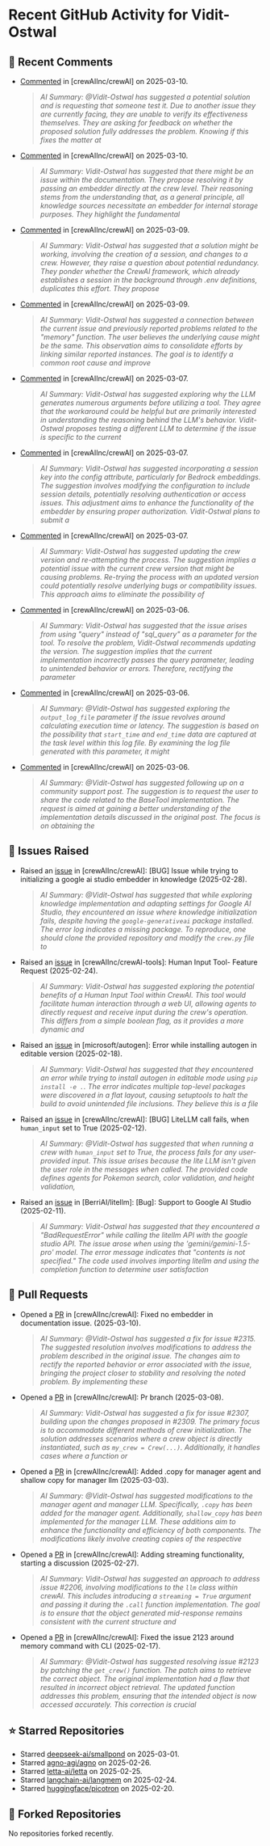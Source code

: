 # Recent GitHub Activity for Vidit-Ostwal

## 💬 Recent Comments
- [Commented](https://github.com/crewAIInc/crewAI/issues/2315#issuecomment-2711305609) in [crewAIInc/crewAI] on 2025-03-10.
  > *AI Summary: @Vidit-Ostwal has suggested a potential solution and is requesting that someone test it. Due to another issue they are currently facing, they are unable to verify its effectiveness themselves. They are asking for feedback on whether the proposed solution fully addresses the problem. Knowing if this fixes the matter at*
- [Commented](https://github.com/crewAIInc/crewAI/issues/2315#issuecomment-2711290893) in [crewAIInc/crewAI] on 2025-03-10.
  > *AI Summary: Vidit-Ostwal has suggested that there might be an issue within the documentation. They propose resolving it by passing an embedder directly at the crew level. Their reasoning stems from the understanding that, as a general principle, all knowledge sources necessitate an embedder for internal storage purposes. They highlight the fundamental*
- [Commented](https://github.com/crewAIInc/crewAI/issues/2299#issuecomment-2708734819) in [crewAIInc/crewAI] on 2025-03-09.
  > *AI Summary: Vidit-Ostwal has suggested that a solution might be working, involving the creation of a session, and changes to a crew. However, they raise a question about potential redundancy. They ponder whether the CrewAI framework, which already establishes a session in the background through .env definitions, duplicates this effort. They propose*
- [Commented](https://github.com/crewAIInc/crewAI/issues/2299#issuecomment-2708734402) in [crewAIInc/crewAI] on 2025-03-09.
  > *AI Summary: Vidit-Ostwal has suggested a connection between the current issue and previously reported problems related to the "memory" function. The user believes the underlying cause might be the same. This observation aims to consolidate efforts by linking similar reported instances. The goal is to identify a common root cause and improve*
- [Commented](https://github.com/crewAIInc/crewAI/issues/2288#issuecomment-2706538369) in [crewAIInc/crewAI] on 2025-03-07.
  > *AI Summary: Vidit-Ostwal has suggested exploring why the LLM generates numerous arguments before utilizing a tool. They agree that the workaround could be helpful but are primarily interested in understanding the reasoning behind the LLM's behavior. Vidit-Ostwal proposes testing a different LLM to determine if the issue is specific to the current*
- [Commented](https://github.com/crewAIInc/crewAI/issues/2299#issuecomment-2706530675) in [crewAIInc/crewAI] on 2025-03-07.
  > *AI Summary: Vidit-Ostwal has suggested incorporating a session key into the config attribute, particularly for Bedrock embeddings. The suggestion involves modifying the configuration to include session details, potentially resolving authentication or access issues. This adjustment aims to enhance the functionality of the embedder by ensuring proper authorization. Vidit-Ostwal plans to submit a*
- [Commented](https://github.com/crewAIInc/crewAI/issues/1998#issuecomment-2706313002) in [crewAIInc/crewAI] on 2025-03-07.
  > *AI Summary: Vidit-Ostwal has suggested updating the crew version and re-attempting the process. The suggestion implies a potential issue with the current crew version that might be causing problems. Re-trying the process with an updated version could potentially resolve underlying bugs or compatibility issues. This approach aims to eliminate the possibility of*
- [Commented](https://github.com/crewAIInc/crewAI/issues/1866#issuecomment-2704446036) in [crewAIInc/crewAI] on 2025-03-06.
  > *AI Summary: Vidit-Ostwal has suggested that the issue arises from using "query" instead of "sql_query" as a parameter for the tool. To resolve the problem, Vidit-Ostwal recommends updating the version. The suggestion implies that the current implementation incorrectly passes the query parameter, leading to unintended behavior or errors. Therefore, rectifying the parameter*
- [Commented](https://github.com/crewAIInc/crewAI/issues/1875#issuecomment-2704429873) in [crewAIInc/crewAI] on 2025-03-06.
  > *AI Summary: @Vidit-Ostwal has suggested exploring the `output_log_file` parameter if the issue revolves around calculating execution time or latency. The suggestion is based on the possibility that `start_time` and `end_time` data are captured at the task level within this log file. By examining the log file generated with this parameter, it might*
- [Commented](https://github.com/crewAIInc/crewAI/issues/2288#issuecomment-2704377369) in [crewAIInc/crewAI] on 2025-03-06.
  > *AI Summary: @Vidit-Ostwal has suggested following up on a community support post. The suggestion is to request the user to share the code related to the BaseTool implementation. The request is aimed at gaining a better understanding of the implementation details discussed in the original post. The focus is on obtaining the*

## 🐛 Issues Raised
- Raised an [issue](https://github.com/crewAIInc/crewAI/issues/2255) in [crewAIInc/crewAI]: [BUG] Issue while trying to initializing a google ai studio embedder in knowledge (2025-02-28).
  > *AI Summary: @Vidit-Ostwal has suggested that while exploring knowledge implementation and adapting settings for Google AI Studio, they encountered an issue where knowledge initialization fails, despite having the `google-generativeai` package installed. The error log indicates a missing package. To reproduce, one should clone the provided repository and modify the `crew.py` file to*
- Raised an [issue](https://github.com/crewAIInc/crewAI-tools/issues/223) in [crewAIInc/crewAI-tools]: Human Input Tool- Feature Request (2025-02-24).
  > *AI Summary: Vidit-Ostwal has suggested exploring the potential benefits of a Human Input Tool within CrewAI. This tool would facilitate human interaction through a web UI, allowing agents to directly request and receive input during the crew's operation. This differs from a simple boolean flag, as it provides a more dynamic and*
- Raised an [issue](https://github.com/microsoft/autogen/issues/5591) in [microsoft/autogen]: Error while installing autogen in editable version (2025-02-18).
  > *AI Summary: Vidit-Ostwal has suggested that they encountered an error while trying to install autogen in editable mode using `pip install -e .`. The error indicates multiple top-level packages were discovered in a flat layout, causing setuptools to halt the build to avoid unintended file inclusions. They believe this is a file*
- Raised an [issue](https://github.com/crewAIInc/crewAI/issues/2111) in [crewAIInc/crewAI]: [BUG] LiteLLM call fails, when `human_input` set to True (2025-02-12).
  > *AI Summary: @Vidit-Ostwal has suggested that when running a crew with `human_input` set to True, the process fails for any user-provided input. This issue arises because the lite LLM isn't given the user role in the messages when called. The provided code defines agents for Pokemon search, color validation, and height validation,*
- Raised an [issue](https://github.com/BerriAI/litellm/issues/8467) in [BerriAI/litellm]: [Bug]: Support to Google AI Studio (2025-02-11).
  > *AI Summary: Vidit-Ostwal has suggested that they encountered a "BadRequestError" while calling the litellm API with the google studio API. The issue arose when using the 'gemini/gemini-1.5-pro' model. The error message indicates that "contents is not specified." The code used involves importing litellm and using the completion function to determine user satisfaction*

## 🚀 Pull Requests
- Opened a [PR](https://github.com/crewAIInc/crewAI/pull/2317) in [crewAIInc/crewAI]: Fixed no embedder in documentation issue. (2025-03-10).
  > *AI Summary: @Vidit-Ostwal has suggested a fix for issue #2315. The suggested resolution involves modifications to address the problem described in the original issue. The changes aim to rectify the reported behavior or error associated with the issue, bringing the project closer to stability and resolving the noted problem. By implementing these*
- Opened a [PR](https://github.com/crewAIInc/crewAI/pull/2312) in [crewAIInc/crewAI]: Pr branch (2025-03-08).
  > *AI Summary: Vidit-Ostwal has suggested a fix for issue #2307, building upon the changes proposed in #2309. The primary focus is to accommodate different methods of crew initialization. The solution addresses scenarios where a crew object is directly instantiated, such as `my_crew = Crew(...)`. Additionally, it handles cases where a function or*
- Opened a [PR](https://github.com/crewAIInc/crewAI/pull/2265) in [crewAIInc/crewAI]: Added .copy for manager agent and shallow copy for manager llm (2025-03-03).
  > *AI Summary: @Vidit-Ostwal has suggested modifications to the manager agent and manager LLM. Specifically, `.copy` has been added for the manager agent. Additionally, `shallow_copy` has been implemented for the manager LLM. These additions aim to enhance the functionality and efficiency of both components. The modifications likely involve creating copies of the respective*
- Opened a [PR](https://github.com/crewAIInc/crewAI/pull/2247) in [crewAIInc/crewAI]: Adding streaming functionality, starting a discussion (2025-02-27).
  > *AI Summary: Vidit-Ostwal has suggested an approach to address issue #2206, involving modifications to the `llm` class within crewAI. This includes introducing a `streaming = True` argument and passing it during the `.call` function implementation. The goal is to ensure that the object generated mid-response remains consistent with the current structure and*
- Opened a [PR](https://github.com/crewAIInc/crewAI/pull/2155) in [crewAIInc/crewAI]: Fixed the issue 2123 around memory command with CLI (2025-02-17).
  > *AI Summary: @Vidit-Ostwal has suggested resolving issue #2123 by patching the `get_crew()` function. The patch aims to retrieve the correct object. The original implementation had a flaw that resulted in incorrect object retrieval. The updated function addresses this problem, ensuring that the intended object is now accessed accurately. This correction is crucial*

## ⭐ Starred Repositories
- Starred [deepseek-ai/smallpond](https://github.com/deepseek-ai/smallpond) on 2025-03-01.
- Starred [agno-agi/agno](https://github.com/agno-agi/agno) on 2025-02-26.
- Starred [letta-ai/letta](https://github.com/letta-ai/letta) on 2025-02-25.
- Starred [langchain-ai/langmem](https://github.com/langchain-ai/langmem) on 2025-02-24.
- Starred [huggingface/picotron](https://github.com/huggingface/picotron) on 2025-02-20.

## 🍴 Forked Repositories
No repositories forked recently.
